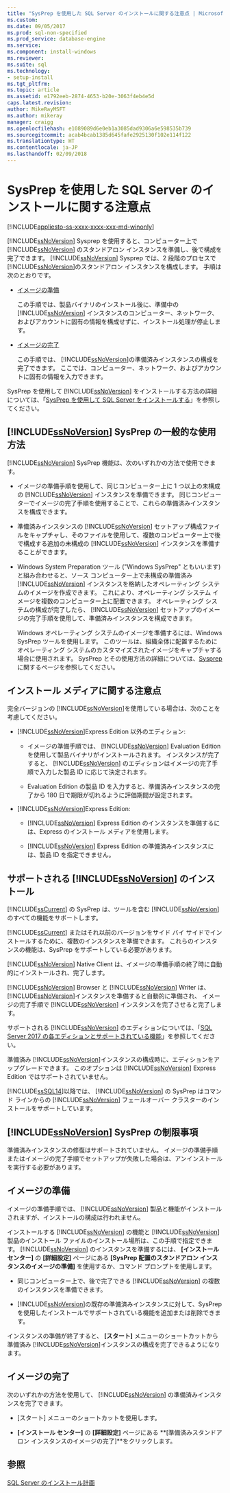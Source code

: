 ```yaml
---
title: "SysPrep を使用した SQL Server のインストールに関する注意点 | Microsoft Docs"
ms.custom: 
ms.date: 09/05/2017
ms.prod: sql-non-specified
ms.prod_service: database-engine
ms.service: 
ms.component: install-windows
ms.reviewer: 
ms.suite: sql
ms.technology:
- setup-install
ms.tgt_pltfrm: 
ms.topic: article
ms.assetid: e1792eeb-2874-4653-b20e-3063f4eb4e5d
caps.latest.revision: 
author: MikeRayMSFT
ms.author: mikeray
manager: craigg
ms.openlocfilehash: e1089089d6e0eb1a3085dad9306a6e598535b739
ms.sourcegitcommit: acab4bcab1385d645fafe2925130f102e114f122
ms.translationtype: HT
ms.contentlocale: ja-JP
ms.lasthandoff: 02/09/2018
---
```

# <a name="considerations-for-installing-sql-server-using-sysprep"></a>SysPrep を使用した SQL Server のインストールに関する注意点

[!INCLUDE[appliesto-ss-xxxx-xxxx-xxx-md-winonly](../../includes/appliesto-ss-xxxx-xxxx-xxx-md-winonly.md)]

[!INCLUDE[ssNoVersion](../../includes/ssnoversion-md.md)] Sysprep を使用すると、コンピューター上で [!INCLUDE[ssNoVersion](../../includes/ssnoversion-md.md)] のスタンドアロン インスタンスを準備し、後で構成を完了できます。 [!INCLUDE[ssNoVersion](../../includes/ssnoversion-md.md)] Sysprep では、2 段階のプロセスで [!INCLUDE[ssNoVersion](../../includes/ssnoversion-md.md)]のスタンドアロン インスタンスを構成します。 手順は次のとおりです。  
  
- [イメージの準備](#BKMK_PrepareImage)  
  
    この手順では、製品バイナリのインストール後に、準備中の [!INCLUDE[ssNoVersion](../../includes/ssnoversion-md.md)] インスタンスのコンピューター、ネットワーク、およびアカウントに固有の情報を構成せずに、インストール処理が停止します。  
  
- [イメージの完了](#BKMK_CompleteImage)  
  
    この手順では、 [!INCLUDE[ssNoVersion](../../includes/ssnoversion-md.md)]の準備済みインスタンスの構成を完了できます。 ここでは、コンピューター、ネットワーク、およびアカウントに固有の情報を入力できます。  
  
SysPrep を使用して [!INCLUDE[ssNoVersion](../../includes/ssnoversion-md.md)] をインストールする方法の詳細については、「[SysPrep を使用して SQL Server をインストールする](../../database-engine/install-windows/install-sql-server-using-sysprep.md)」を参照してください。  
  
## <a name="common-uses-for-includessnoversionincludesssnoversion-mdmd-sysprep"></a>[!INCLUDE[ssNoVersion](../../includes/ssnoversion-md.md)] SysPrep の一般的な使用方法  
[!INCLUDE[ssNoVersion](../../includes/ssnoversion-md.md)] SysPrep 機能は、次のいずれかの方法で使用できます。  
  
- イメージの準備手順を使用して、同じコンピューター上に 1 つ以上の未構成の [!INCLUDE[ssNoVersion](../../includes/ssnoversion-md.md)] インスタンスを準備できます。 同じコンピューターでイメージの完了手順を使用することで、これらの準備済みインスタンスを構成できます。  
  
- 準備済みインスタンスの [!INCLUDE[ssNoVersion](../../includes/ssnoversion-md.md)] セットアップ構成ファイルをキャプチャし、そのファイルを使用して、複数のコンピューター上で後で構成する追加の未構成の [!INCLUDE[ssNoVersion](../../includes/ssnoversion-md.md)] インスタンスを準備することができます。  
  
- Windows System Preparation ツール ("Windows SysPrep" ともいいます) と組み合わせると、ソース コンピューター上で未構成の準備済み [!INCLUDE[ssNoVersion](../../includes/ssnoversion-md.md)] インスタンスを格納したオペレーティング システムのイメージを作成できます。 これにより、オペレーティング システム イメージを複数のコンピューター上に配置できます。 オペレーティング システムの構成が完了したら、 [!INCLUDE[ssNoVersion](../../includes/ssnoversion-md.md)] セットアップのイメージの完了手順を使用して、準備済みインスタンスを構成できます。  
  
    Windows オペレーティング システムのイメージを準備するには、Windows SysPrep ツールを使用します。 このツールは、組織全体に配置するためにオペレーティング システムのカスタマイズされたイメージをキャプチャする場合に使用されます。 SysPrep とその使用方法の詳細については、[Sysprep](http://docs.microsoft.com/windows-hardware/manufacture/desktop/sysprep--system-preparation--overview) に関するページを参照してください。  
  
## <a name="installation-media-considerations"></a>インストール メディアに関する注意点  
 完全バージョンの [!INCLUDE[ssNoVersion](../../includes/ssnoversion-md.md)]を使用している場合は、次のことを考慮してください。  
  
- [!INCLUDE[ssNoVersion](../../includes/ssnoversion-md.md)]Express Edition 以外のエディション:  
  
    - イメージの準備手順では、 [!INCLUDE[ssNoVersion](../../includes/ssnoversion-md.md)] Evaluation Edition を使用して製品バイナリがインストールされます。 インスタンスが完了すると、 [!INCLUDE[ssNoVersion](../../includes/ssnoversion-md.md)] のエディションはイメージの完了手順で入力した製品 ID に応じて決定されます。  
  
    - Evaluation Edition の製品 ID を入力すると、準備済みインスタンスの完了から 180 日で期限が切れるように評価期間が設定されます。  
  
- [!INCLUDE[ssNoVersion](../../includes/ssnoversion-md.md)]Express Edition:  
  
    - [!INCLUDE[ssNoVersion](../../includes/ssnoversion-md.md)] Express Edition のインスタンスを準備するには、Express のインストール メディアを使用します。  
  
    - [!INCLUDE[ssNoVersion](../../includes/ssnoversion-md.md)] Express Edition の準備済みインスタンスには、製品 ID を指定できません。  
  
## <a name="supported-includessnoversionincludesssnoversion-mdmd-installations"></a>サポートされる [!INCLUDE[ssNoVersion](../../includes/ssnoversion-md.md)] のインストール  
[!INCLUDE[ssCurrent](../../includes/sscurrent-md.md)] の SysPrep は、ツールを含む [!INCLUDE[ssNoVersion](../../includes/ssnoversion-md.md)]のすべての機能をサポートします。  
  
[!INCLUDE[ssCurrent](../../includes/sscurrent-md.md)] またはそれ以前のバージョンをサイド バイ サイドでインストールするために、複数のインスタンスを準備できます。 これらのインスタンスの機能は、SysPrep をサポートしている必要があります。  
  
[!INCLUDE[ssNoVersion](../../includes/ssnoversion-md.md)] Native Client は、イメージの準備手順の終了時に自動的にインストールされ、完了します。  
  
[!INCLUDE[ssNoVersion](../../includes/ssnoversion-md.md)] Browser と [!INCLUDE[ssNoVersion](../../includes/ssnoversion-md.md)] Writer は、 [!INCLUDE[ssNoVersion](../../includes/ssnoversion-md.md)]インスタンスを準備すると自動的に準備され、 イメージの完了手順で [!INCLUDE[ssNoVersion](../../includes/ssnoversion-md.md)] インスタンスを完了させると完了します。  
  
サポートされる [!INCLUDE[ssNoVersion](../../includes/ssnoversion-md.md)] のエディションについては、「[SQL Server 2017 の各エディションとサポートされている機能](../../sql-server/editions-and-components-of-sql-server-2017.md)」を参照してください。  
  
準備済み [!INCLUDE[ssNoVersion](../../includes/ssnoversion-md.md)]インスタンスの構成時に、エディションをアップグレードできます。 このオプションは [!INCLUDE[ssNoVersion](../../includes/ssnoversion-md.md)] Express Edition ではサポートされていません。  
  
[!INCLUDE[ssSQL14](../../includes/sssql14-md.md)]以降では、 [!INCLUDE[ssNoVersion](../../includes/ssnoversion-md.md)] の SysPrep はコマンド ラインからの [!INCLUDE[ssNoVersion](../../includes/ssnoversion-md.md)] フェールオーバー クラスターのインストールをサポートしています。  
  
## <a name="includessnoversionincludesssnoversion-mdmd-sysprep-limitations"></a>[!INCLUDE[ssNoVersion](../../includes/ssnoversion-md.md)] SysPrep の制限事項  
準備済みインスタンスの修復はサポートされていません。 イメージの準備手順またはイメージの完了手順でセットアップが失敗した場合は、アンインストールを実行する必要があります。  
  
##  <a name="BKMK_PrepareImage"></a> イメージの準備  
イメージの準備手順では、 [!INCLUDE[ssNoVersion](../../includes/ssnoversion-md.md)] 製品と機能がインストールされますが、インストールの構成は行われません。  
  
インストールする [!INCLUDE[ssNoVersion](../../includes/ssnoversion-md.md)] の機能と [!INCLUDE[ssNoVersion](../../includes/ssnoversion-md.md)] 製品のインストール ファイルのインストール場所は、この手順で指定できます。 [!INCLUDE[ssNoVersion](../../includes/ssnoversion-md.md)] のインスタンスを準備するには、 **[インストール センター]** の **[詳細設定]** ページにある **[SysPrep 配置のスタンドアロン インスタンスのイメージの準備]** を使用するか、コマンド プロンプトを使用します。  
  
- 同じコンピューター上で、後で完了できる [!INCLUDE[ssNoVersion](../../includes/ssnoversion-md.md)] の複数のインスタンスを準備できます。  
  
- [!INCLUDE[ssNoVersion](../../includes/ssnoversion-md.md)]の既存の準備済みインスタンスに対して、SysPrep を使用したインストールでサポートされている機能を追加または削除できます。  
  
 インスタンスの準備が終了すると、 **[スタート]** メニューのショートカットから準備済み [!INCLUDE[ssNoVersion](../../includes/ssnoversion-md.md)]インスタンスの構成を完了できるようになります。  
  
##  <a name="BKMK_CompleteImage"></a> イメージの完了  
次のいずれかの方法を使用して、 [!INCLUDE[ssNoVersion](../../includes/ssnoversion-md.md)] の準備済みインスタンスを完了できます。  
  
- [スタート] メニューのショートカットを使用します。  
  
- **[インストール センター]** の **[詳細設定]** ページにある **[準備済みスタンドアロン インスタンスのイメージの完了]**をクリックします。  
  
## <a name="see-also"></a>参照  
[SQL Server のインストール計画](../../sql-server/install/planning-a-sql-server-installation.md)  
